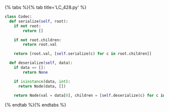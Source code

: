 {% tabs %}{% tab title='LC_428.py' %}

```py
class Codec:
  def serialize(self, root):
    if not root:
        return []

    if not root.children:
        return root.val

    return [root.val, [self.serialize(c) for c in root.children]]

  def deserialize(self, data):
    if data == []:
        return None

    if isinstance(data, int):
      return Node(data, [])

    return Node(val = data[0], children = [self.deserialize(c) for c in data[1]])
```

{% endtab %}{% endtabs %}
